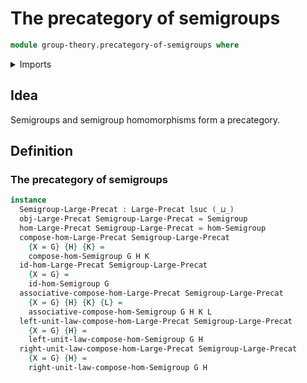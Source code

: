 # The precategory of semigroups

```agda
module group-theory.precategory-of-semigroups where
```

<details><summary>Imports</summary>

```agda
open import category-theory.large-precategories

open import foundation.universe-levels

open import group-theory.homomorphisms-semigroups
open import group-theory.semigroups
```

</details>

## Idea

Semigroups and semigroup homomorphisms form a precategory.

## Definition

### The precategory of semigroups

```agda
instance
  Semigroup-Large-Precat : Large-Precat lsuc (_⊔_)
  obj-Large-Precat Semigroup-Large-Precat = Semigroup
  hom-Large-Precat Semigroup-Large-Precat = hom-Semigroup
  compose-hom-Large-Precat Semigroup-Large-Precat
    {X = G} {H} {K} =
    compose-hom-Semigroup G H K
  id-hom-Large-Precat Semigroup-Large-Precat
    {X = G} =
    id-hom-Semigroup G
  associative-compose-hom-Large-Precat Semigroup-Large-Precat
    {X = G} {H} {K} {L} =
    associative-compose-hom-Semigroup G H K L
  left-unit-law-compose-hom-Large-Precat Semigroup-Large-Precat
    {X = G} {H} =
    left-unit-law-compose-hom-Semigroup G H
  right-unit-law-compose-hom-Large-Precat Semigroup-Large-Precat
    {X = G} {H} =
    right-unit-law-compose-hom-Semigroup G H
```
